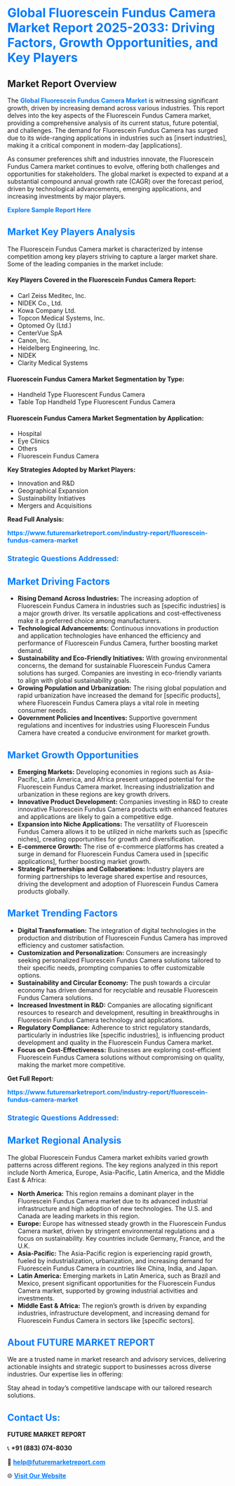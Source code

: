 <h1 style="color: #007BFF;">Global Fluorescein Fundus Camera Market Report 2025-2033: Driving Factors, Growth Opportunities, and Key Players</h1>

<section id="overview">
<h2>Market Report Overview</h2>
<p>The <a href="https://www.futuremarketreport.com/industry-report/fluorescein-fundus-camera-market" style="color: #007BFF; text-decoration: none;"><strong>Global Fluorescein Fundus Camera Market</strong></a> is witnessing significant growth, driven by increasing demand across various industries. This report delves into the key aspects of the Fluorescein Fundus Camera market, providing a comprehensive analysis of its current status, future potential, and challenges. The demand for Fluorescein Fundus Camera has surged due to its wide-ranging applications in industries such as [insert industries], making it a critical component in modern-day [applications].</p>
<p>As consumer preferences shift and industries innovate, the Fluorescein Fundus Camera market continues to evolve, offering both challenges and opportunities for stakeholders. The global market is expected to expand at a substantial compound annual growth rate (CAGR) over the forecast period, driven by technological advancements, emerging applications, and increasing investments by major players.</p>
</section>

<section id="overview">
<p><a href="https://www.futuremarketreport.com/request-sample/reportId=127090" style="color: #007BFF; text-decoration: none;"><strong>Explore Sample Report Here</strong></a></p>
</section>

<section id="key-players">
<h2 style="color: #007BFF;">Market Key Players Analysis</h2>
<p>The Fluorescein Fundus Camera market is characterized by intense competition among key players striving to capture a larger market share. Some of the leading companies in the market include:</p>
<h4>Key Players Covered in the Fluorescein Fundus Camera Report:</h4>
<ul><li>Carl Zeiss Meditec, Inc.</li><li>NIDEK Co., Ltd.</li><li>Kowa Company Ltd.</li><li>Topcon Medical Systems, Inc.</li><li>Optomed Oy (Ltd.)</li><li>CenterVue SpA</li><li>Canon, Inc.</li><li>Heidelberg Engineering, Inc.</li><li>NIDEK</li><li>Clarity Medical Systems</li></ul>
<h4>Fluorescein Fundus Camera Market Segmentation by Type:</h4>
<ul><li>Handheld Type Fluorescent Fundus Camera</li><li>Table Top Handheld Type Fluorescent Fundus Camera</li></ul>

<h4>Fluorescein Fundus Camera Market Segmentation by Application:</h4>
<ul><li>Hospital</li><li>Eye Clinics</li><li>Others</li><li>Fluorescein Fundus Camera</li></ul>
<p><strong>Key Strategies Adopted by Market Players:</strong></p>
<ul>
<li>Innovation and R&D</li>
<li>Geographical Expansion</li>
<li>Sustainability Initiatives</li>
<li>Mergers and Acquisitions</li>
</ul>
</section>

<section>
<p><strong>Read Full Analysis: </strong></p><a href="https://www.futuremarketreport.com/industry-report/fluorescein-fundus-camera-market" style="color: #007BFF; text-decoration: none;"><strong>https://www.futuremarketreport.com/industry-report/fluorescein-fundus-camera-market</strong></a>
<h3 style="color: #007BFF;">Strategic Questions Addressed:</h3>
</section>

<section id="driving-factors">
<h2 style="color: #007BFF;">Market Driving Factors</h2>
<ul>
<li><strong>Rising Demand Across Industries:</strong> The increasing adoption of Fluorescein Fundus Camera in industries such as [specific industries] is a major growth driver. Its versatile applications and cost-effectiveness make it a preferred choice among manufacturers.</li>
<li><strong>Technological Advancements:</strong> Continuous innovations in production and application technologies have enhanced the efficiency and performance of Fluorescein Fundus Camera, further boosting market demand.</li>
<li><strong>Sustainability and Eco-Friendly Initiatives:</strong> With growing environmental concerns, the demand for sustainable Fluorescein Fundus Camera solutions has surged. Companies are investing in eco-friendly variants to align with global sustainability goals.</li>
<li><strong>Growing Population and Urbanization:</strong> The rising global population and rapid urbanization have increased the demand for [specific products], where Fluorescein Fundus Camera plays a vital role in meeting consumer needs.</li>
<li><strong>Government Policies and Incentives:</strong> Supportive government regulations and incentives for industries using Fluorescein Fundus Camera have created a conducive environment for market growth.</li>
</ul>
</section>

<section id="growth-opportunities">
<h2 style="color: #007BFF;">Market Growth Opportunities</h2>
<ul>
<li><strong>Emerging Markets:</strong> Developing economies in regions such as Asia-Pacific, Latin America, and Africa present untapped potential for the Fluorescein Fundus Camera market. Increasing industrialization and urbanization in these regions are key growth drivers.</li>
<li><strong>Innovative Product Development:</strong> Companies investing in R&D to create innovative Fluorescein Fundus Camera products with enhanced features and applications are likely to gain a competitive edge.</li>
<li><strong>Expansion into Niche Applications:</strong> The versatility of Fluorescein Fundus Camera allows it to be utilized in niche markets such as [specific niches], creating opportunities for growth and diversification.</li>
<li><strong>E-commerce Growth:</strong> The rise of e-commerce platforms has created a surge in demand for Fluorescein Fundus Camera used in [specific applications], further boosting market growth.</li>
<li><strong>Strategic Partnerships and Collaborations:</strong> Industry players are forming partnerships to leverage shared expertise and resources, driving the development and adoption of Fluorescein Fundus Camera products globally.</li>
</ul>
</section>

<section id="trending-factors">
<h2 style="color: #007BFF;">Market Trending Factors</h2>
<ul>
<li><strong>Digital Transformation:</strong> The integration of digital technologies in the production and distribution of Fluorescein Fundus Camera has improved efficiency and customer satisfaction.</li>
<li><strong>Customization and Personalization:</strong> Consumers are increasingly seeking personalized Fluorescein Fundus Camera solutions tailored to their specific needs, prompting companies to offer customizable options.</li>
<li><strong>Sustainability and Circular Economy:</strong> The push towards a circular economy has driven demand for recyclable and reusable Fluorescein Fundus Camera solutions.</li>
<li><strong>Increased Investment in R&D:</strong> Companies are allocating significant resources to research and development, resulting in breakthroughs in Fluorescein Fundus Camera technology and applications.</li>
<li><strong>Regulatory Compliance:</strong> Adherence to strict regulatory standards, particularly in industries like [specific industries], is influencing product development and quality in the Fluorescein Fundus Camera market.</li>
<li><strong>Focus on Cost-Effectiveness:</strong> Businesses are exploring cost-efficient Fluorescein Fundus Camera solutions without compromising on quality, making the market more competitive.</li>
</ul>
</section>

<section>
<p><strong>Get Full Report: </strong></p><a href="https://www.futuremarketreport.com/industry-report/fluorescein-fundus-camera-market" style="color: #007BFF; text-decoration: none;"><strong>https://www.futuremarketreport.com/industry-report/fluorescein-fundus-camera-market</strong></a>
<h3 style="color: #007BFF;">Strategic Questions Addressed:</h3>
</section>


<section id="regional-analysis">
<h2 style="color: #007BFF;">Market Regional Analysis</h2>
<p>The global Fluorescein Fundus Camera market exhibits varied growth patterns across different regions. The key regions analyzed in this report include North America, Europe, Asia-Pacific, Latin America, and the Middle East & Africa:</p>
<ul>
<li><strong>North America:</strong> This region remains a dominant player in the Fluorescein Fundus Camera market due to its advanced industrial infrastructure and high adoption of new technologies. The U.S. and Canada are leading markets in this region.</li>
<li><strong>Europe:</strong> Europe has witnessed steady growth in the Fluorescein Fundus Camera market, driven by stringent environmental regulations and a focus on sustainability. Key countries include Germany, France, and the U.K.</li>
<li><strong>Asia-Pacific:</strong> The Asia-Pacific region is experiencing rapid growth, fueled by industrialization, urbanization, and increasing demand for Fluorescein Fundus Camera in countries like China, India, and Japan.</li>
<li><strong>Latin America:</strong> Emerging markets in Latin America, such as Brazil and Mexico, present significant opportunities for the Fluorescein Fundus Camera market, supported by growing industrial activities and investments.</li>
<li><strong>Middle East & Africa:</strong> The region’s growth is driven by expanding industries, infrastructure development, and increasing demand for Fluorescein Fundus Camera in sectors like [specific sectors].</li>
</ul>
</section>

<footer>
<h2 style="color: #007BFF;">About FUTURE MARKET REPORT</h2>
<p>We are a trusted name in market research and advisory services, delivering actionable insights and strategic support to businesses across diverse industries. Our expertise lies in offering:</p>

<p>Stay ahead in today’s competitive landscape with our tailored research solutions.</p>

<h2 style="color: #007BFF;">Contact Us:</h2>
<p><strong>FUTURE MARKET REPORT</strong></p>
<p>📞 <strong>+91 (883) 074-8030</strong></p>
<p>📧 <strong><a href="mailto:help@futuremarketreport.com" style="color: #007BFF;">help@futuremarketreport.com</a></strong></p>
<p>🌐 <strong><a href="https://www.futuremarketreport.com/" style="color: #007BFF;">Visit Our Website</a></strong></p>
</footer>